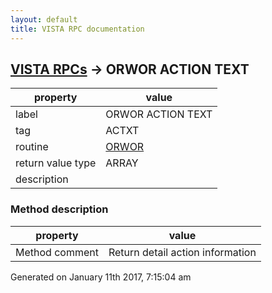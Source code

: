 ```yaml
---
layout: default
title: VISTA RPC documentation
---
```




## [VISTA RPCs](TableOfContent.md) &#8594; ORWOR ACTION TEXT 

 property | value 
--- | --- 
 label | ORWOR ACTION TEXT
 tag | ACTXT
 routine | [ORWOR](http://code.osehra.org/dox/Routine_ORWOR_source.html)
 return value type | ARRAY
 description | 


### Method description

 property | value 
--- | --- 
 Method comment | Return detail action information




 Generated on January 11th 2017, 7:15:04 am